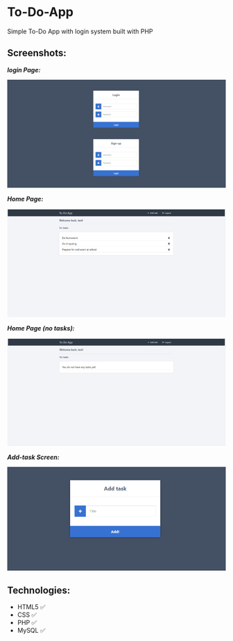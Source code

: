 # To-Do-App
 Simple To-Do App with login system built with PHP 

## Screenshots:

**_login Page:_**

![](/screenshots/login-page.png)

**_Home Page:_**

![](/screenshots/home-page-1.png)

**_Home Page (no tasks):_**

![](/screenshots/home-page-2.png)

**_Add-task Screen:_**

![](/screenshots/add-task.png)


## Technologies:

- HTML5 :white_check_mark:
- CSS :white_check_mark:
- PHP :white_check_mark:
- MySQL :white_check_mark:
